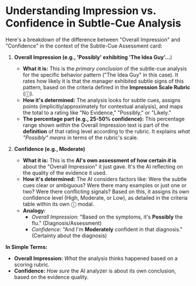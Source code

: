 # Understanding Impression vs. Confidence in Subtle-Cue Analysis

Here's a breakdown of the difference between "Overall Impression" and "Confidence" in the context of the Subtle-Cue Assessment card:

1.  **Overall Impression (e.g., 'Possibly' exhibiting 'The Idea Guy'...**)
    *   **What it is:** This is the *primary conclusion* of the subtle-cue analysis for the specific behavior pattern ("The Idea Guy" in this case). It rates how likely it is that the manager exhibited subtle signs of this pattern, based on the criteria defined in the **Impression Scale Rubric** (ⓘ).
    *   **How it's determined:** The analysis looks for subtle cues, assigns points (implicitly/approximately for contextual analysis), and maps the total to a rating like "No Evidence," "Possibly," or "Likely."
    *   **The percentage part (e.g., 25-50% confidence):** This percentage range shown *within* the Overall Impression text is part of the **definition** of that rating level according to the rubric. It explains *what "Possibly" means* in terms of the rubric's scale.

2.  **Confidence (e.g., Moderate)**
    *   **What it is:** This is the **AI's own assessment of how certain *it* is** about the "Overall Impression" it just gave. It's the AI reflecting on the quality of the evidence it used.
    *   **How it's determined:** The AI considers factors like: Were the subtle cues clear or ambiguous? Were there many examples or just one or two? Were there conflicting signals? Based on this, it assigns its own confidence level (High, Moderate, or Low), as detailed in the criteria table within its own ⓘ modal.
    *   **Analogy:**
        *   *Overall Impression:* "Based on the symptoms, it's **Possibly** the flu." (Diagnosis/Assessment)
        *   *Confidence:* "And I'm **Moderately** confident in that diagnosis." (Certainty about the diagnosis)

**In Simple Terms:**

*   **Overall Impression:** *What* the analysis thinks happened based on a scoring rubric.
*   **Confidence:** *How sure* the AI analyzer is about its own conclusion, based on the evidence quality.
